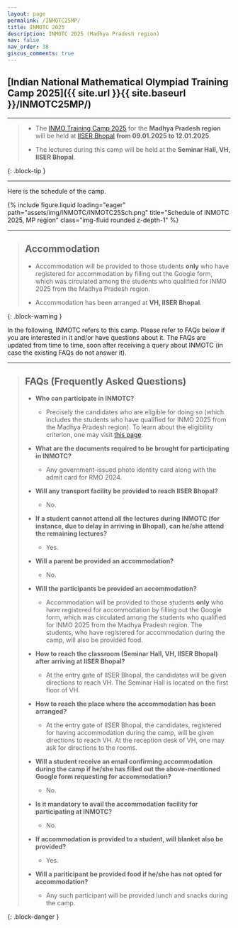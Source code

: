 ```yaml
---
layout: page
permalink: /INMOTC25MP/
title: INMOTC 2025
description: INMOTC 2025 (Madhya Pradesh region)
nav: false
nav_order: 38
giscus_comments: true
---
```


## [Indian National Mathematical Olympiad Training Camp 2025]({{ site.url }}{{ site.baseurl }}/INMOTC25MP/)

---

> - The [INMO Training Camp 2025](https://olympiads.hbcse.tifr.res.in/rmo-2024-results/) for the **Madhya Pradesh region** will be held at [IISER Bhopal](https://www.iiserb.ac.in/) **from 09.01.2025 to 12.01.2025**. 
>
>
> - The lectures during this camp will be held at the **Seminar Hall, VH, IISER Bhopal**. 
>
{: .block-tip }

---

Here is the schedule of the camp.

<div class="row mt-3">
    <div class="col-sm mt-3 mt-md-0">
        {% include figure.liquid loading="eager" path="assets/img/INMOTC/INMOTC25Sch.png" title="Schedule of INMOTC 2025, MP region" class="img-fluid rounded z-depth-1" %}
    </div>
</div>

---

> ## Accommodation
>
> - Accommodation will be provided to those students **only** who have registered for accommodation by filling out the Google form, which was circulated among the students who qualified for INMO 2025 from the Madhya Pradesh region. 
>
>
> - Accommodation has been arranged at **VH, IISER Bhopal**.
>
{: .block-warning }



In the following, INMOTC refers to this camp. Please refer to FAQs below if you are interested in it and/or have questions about it. The FAQs are updated from time to time, soon after receiving a query about INMOTC (in case the existing FAQs do not answer it).

---

<!--Here is [the schedule of the camp](../assets/pdf/INMOTC/INMOTC25Sch.pdf).

<iframe src="{{ site.baseurl }}/assets/pdf/INMOTC/INMOTC25Sch.pdf" width="100%" height="500" frameborder="no" border="0" marginwidth="0" marginheight="0"></iframe>
-->

> ## FAQs (Frequently Asked Questions)
>
> - **Who can participate in INMOTC?**
>   - Precisely the candidates who are eligible for doing so (which includes the students who have qualified for INMO 2025 from the Madhya Pradesh region). To learn about the eligibility criterion, one may visit [this page](https://olympiads.hbcse.tifr.res.in/rmo-2024-results/).
>
>
> - **What are the documents required to be brought for participating in INMOTC?**
>   - Any government-issued photo identity card along with the admit card for RMO 2024.
>
>
> - **Will any transport facility be provided to reach IISER Bhopal?**
>   - No.
>
> - **If a student cannot attend all the lectures during INMOTC (for instance, due to delay in arriving in Bhopal), can he/she attend the remaining lectures?**
>   - Yes.
>
>
> - **Will a parent be provided an accommodation?**
>   - No.
>
>
> - **Will the participants be provided an accommodation?**
>   - Accommodation will be provided to those students **only** who have registered for accommodation by filling out the Google form, which was circulated among the students who qualified for INMO 2025 from the Madhya Pradesh region. The students, who have registered for accommodation during the camp, will also be provided food.
>
>
> - **How to reach the classroom (Seminar Hall, VH, IISER Bhopal) after arriving at IISER Bhopal?**
>   - At the entry gate of IISER Bhopal, the candidates will be given directions to reach VH. The Seminar Hall is located on the first floor of VH.
>
>
> - **How to reach the place where the accommodation has been arranged?**
>   - At the entry gate of IISER Bhopal, the candidates, registered for having accommodation during the camp, will be given directions to reach VH. At the reception desk of VH, one may ask for directions to the rooms.
>
>
> - **Will a student receive an email confirming accommodation during the camp if he/she has filled out the above-mentioned Google form requesting for accommodation?**
>   - No. 
>
>
> - **Is it mandatory to avail the accommodation facility for participating at INMOTC?**
>   - No.
>
> - **If accommodation is provided to a student, will blanket also be provided?**
>   - Yes. 
>
>
> - **Will a pariticipant be provided food if he/she has not opted for accommodation?**
>   - Any such participant will be provided lunch and snacks during the camp.
>
{: .block-danger }